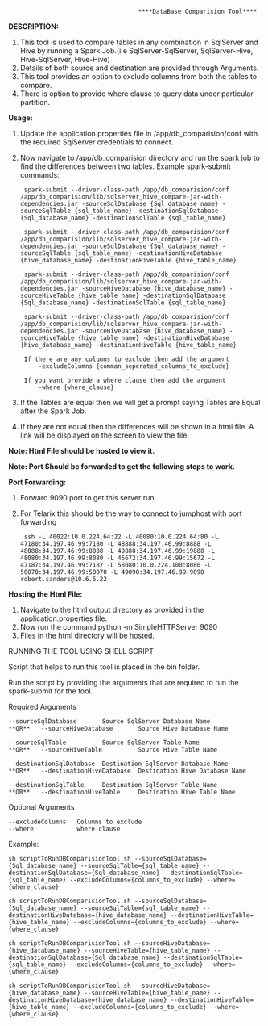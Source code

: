                                         ****DataBase Comparision Tool****

**DESCRIPTION:**

1. This tool is used to compare tables in any combination in SqlServer and Hive by running a Spark Job.(i.e SqlServer-SqlServer, SqlServer-Hive,
Hive-SqlServer, Hive-Hive)
2. Details of both source and destination are provided through Arguments.
3. This tool provides an option to exclude columns from both the tables to compare.
4. There is option to provide where clause to query data under particular partition.

**Usage:**

1. Update the application.properties file in /app/db_comparision/conf  with the required SqlServer credentials to connect.
2. Now navigate to /app/db_comparision directory and run the spark job to find the differences between two tables.
    Example spark-submit commands:
        
        spark-submit --driver-class-path /app/db_comparision/conf /app/db_comparision/lib/sqlserver_hive_compare-jar-with-dependencies.jar -sourceSqlDatabase {Sql_database_name} -sourceSqlTable {sql_table_name} -destinationSqlDatabase {Sql_database_name} -destinationSqlTable {sql_table_name}
        
        spark-submit --driver-class-path /app/db_comparision/conf /app/db_comparision/lib/sqlserver_hive_compare-jar-with-dependencies.jar -sourceSqlDatabase {Sql_database_name} -sourceSqlTable {sql_table_name} -destinationHiveDatabase {hive_database_name} -destinationHiveTable {hive_table_name}
        
        spark-submit --driver-class-path /app/db_comparision/conf /app/db_comparision/lib/sqlserver_hive_compare-jar-with-dependencies.jar -sourceHiveDatabase {hive_database_name} -sourceHiveTable {hive_table_name} -destinationSqlDatabase {Sql_database_name} -destinationSqlTable {sql_table_name}
        
        spark-submit --driver-class-path /app/db_comparision/conf /app/db_comparision/lib/sqlserver_hive_compare-jar-with-dependencies.jar -sourceHiveDatabase {hive_database_name} -sourceHiveTable {hive_table_name} -destinationHiveDatabase {hive_database_name} -destinationHiveTable {hive_table_name}
        
        If there are any columns to exclude then add the argument 
            -excludeColumns {comman_seperated_columns_to_exclude}
        
        If you want provide a where clause then add the argument
            -where {where_clause} 

3. If the Tables are equal then we will get a prompt saying Tables are Equal after the Spark Job.
4. If they are not equal then the differences will be shown in a html file. A link will be displayed on the screen to view the file.

**Note: Html File should be hosted to view it.**

**Note: Port Should be forwarded to get the following steps to work.** 

**Port Forwarding:**

1. Forward 9090 port to get this server run.
2. For Telarix this should be the way to connect to jumphost with port forwarding 
        
        ssh -L 40022:10.0.224.64:22 -L 40080:10.0.224.64:80 -L 47180:34.197.46.99:7180 -L 48888:34.197.46.99:8888 -L 48088:34.197.46.99:8088 -L 49888:34.197.46.99:19888 -L 48080:34.197.46.99:8080 -L 45672:34.197.46.99:15672 -L 47187:34.197.46.99:7187 -L 58080:10.0.224.100:8080 -L 50070:34.197.46.99:50070 -L 49090:34.197.46.99:9090 robert.sanders@10.6.5.22
    
**Hosting the Html File:**

1. Navigate to the html output directory as provided in the application.properties file.
2. Now run the command 
    python -m SimpleHTTPServer 9090
3. Files in the html directory will be hosted.   

RUNNING THE TOOL USING SHELL SCRIPT

Script that helps to run this tool is placed in the bin folder.

Run the script by providing the arguments that are required to run the spark-submit for the tool.

Required Arguments

    --sourceSqlDatabase       Source SqlServer Database Name         **OR**   --sourceHiveDatabase       Source Hive Database Name
    
    --sourceSqlTable          Source SqlServer Table Name            **OR**   --sourceHiveTable          Source Hive Table Name
    
    --destinationSqlDatabase  Destination SqlServer Database Name    **OR**   --destinationHiveDatabase  Destination Hive Database Name
    
    --destinationSqlTable     Destination SqlServer Table Name       **OR**   --destinationHiveTable     Destination Hive Table Name
 

Optional Arguments

    --excludeColumns   Columns to exclude
    --where            where clause


Example:

    sh scriptToRunDBComparisionTool.sh --sourceSqlDatabase={Sql_database_name} --sourceSqlTable={sql_table_name} --destinationSqlDatabase={Sql_database_name} --destinationSqlTable={sql_table_name} --excludeColumns={columns_to_exclude} --where={where_clause}
    
    sh scriptToRunDBComparisionTool.sh --sourceSqlDatabase={Sql_database_name} --sourceSqlTable={sql_table_name} --destinationHiveDatabase={hive_database_name} --destinationHiveTable={hive_table_name} --excludeColumns={columns_to_exclude} --where={where_clause}
    
    sh scriptToRunDBComparisionTool.sh --sourceHiveDatabase={hive_database_name} --sourceHiveTable={hive_table_name} --destinationSqlDatabase={Sql_database_name} --destinationSqlTable={sql_table_name} --excludeColumns={columns_to_exclude} --where={where_clause}
    
    sh scriptToRunDBComparisionTool.sh --sourceHiveDatabase={hive_database_name} --sourceHiveTable={hive_table_name} --destinationHiveDatabase={hive_database_name} --destinationHiveTable={hive_table_name} --excludeColumns={columns_to_exclude} --where={where_clause}       
    